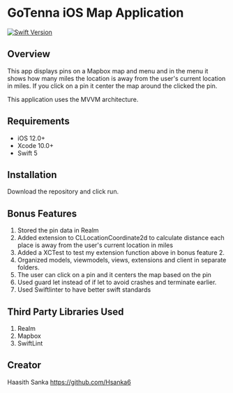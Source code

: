 # GoTenna iOS Map Application

[![Swift Version][swift-image]][swift-url]

## Overview

This app displays pins on a Mapbox map and menu and in the menu it shows how many miles the location is away from the user's current location in miles. If you click on a pin it center the map around the clicked the pin.

This application uses the MVVM architecture.

## Requirements

- iOS 12.0+
- Xcode 10.0+
- Swift 5

## Installation

Download the repository and click run.

## Bonus Features
1. Stored the pin data in Realm
2. Added extension to CLLocationCoordinate2d to calculate distance each place is away from the user's current location in miles
3. Added a XCTest to test my extension function above in bonus feature 2.
4. Organized models, viewmodels, views, extensions and client in separate folders. 
5. The user can click on a pin and it centers the map based on the pin 
6. Used guard let instead of if let to avoid crashes and terminate earlier.
7. Used Swiftlinter to have better swift standards

## Third Party Libraries Used
1. Realm
2. Mapbox
3. SwiftLint

## Creator

Haasith Sanka
https://github.com/Hsanka6

[swift-image]:https://img.shields.io/badge/swift-5.0-orange.svg
[swift-url]: https://swift.org/
